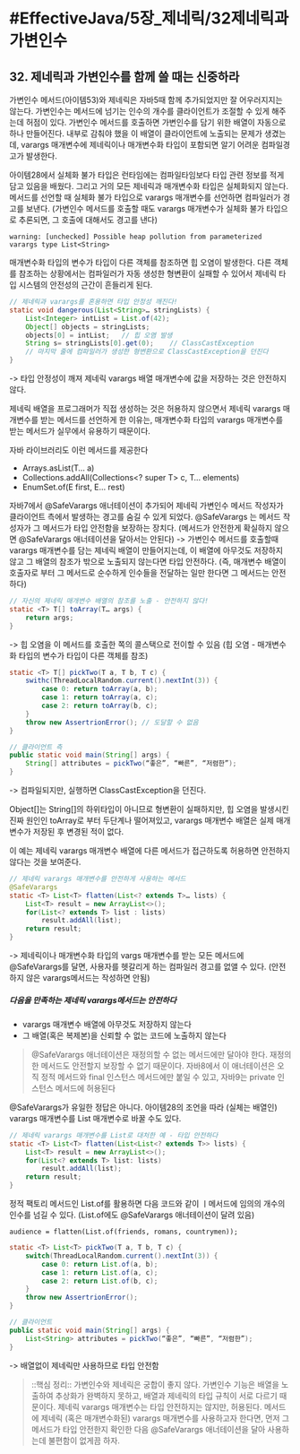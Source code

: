 # #EffectiveJava/5장_제네릭/32제네릭과가변인수

## 32. 제네릭과 가변인수를 함께 쓸 때는 신중하라

가변인수 메서드(아이템53)와 제네릭은 자바5때 함께 추가되었지만 잘 어우러지지는 않는다. 
가변인수는 메서드에 넘기는 인수의 개수를 클라이언트가 조절할 수 있게 해주는데 허점이 있다. 가변인수 메서드를 호출하면 가변인수를 담기 위한 배열이 자동으로 하나 만들어진다. 내부로 감춰야 했을 이 배열이 클라이언트에 노출되는 문제가 생겼는데, varargs 매개변수에 제네릭이나 매개변수화 타입이 포함되면 알기 어려운 컴파일경고가 발생한다.

아이템28에서 실체화 불가 타입은 런타임에는 컴파일타임보다 타입 관련 정보를 적게 담고 있음을 배웠다. 그리고 거의 모든 제네릭과 매개변수화 타입은 실체화되지 않는다. 메서드를 선언할 때 실체화 불가 타입으로 varargs 매개변수를 선언하면 컴파일러가 경고를 보낸다. (가변인수 메서드를 호출할 때도 varargs 매개변수가 실체화 불가 타입으로 추론되면, 그 호출에 대해서도 경고를 낸다)

`warning: [unchecked] Possible heap pollution from parameterized varargs type List<String>`

매개변수화 타입의 변수가 타입이 다른 객체를 참조하면 힙 오염이 발생한다. 다른 객체를 참조하는 상황에서는 컴파일러가 자동 생성한 형변환이 실패할 수 있어서 제네릭 타입 시스템의 안전성의 근간이 흔들리게 된다.

```java
// 제네릭과 varargs를 혼용하면 타입 안정성 깨진다!
static void dangerous(List<String>… stringLists) {
	List<Integer> intList = List.of(42);
	Object[] objects = stringLists;
	objects[0] = intList;	// 힙 오염 발생
	String s= stringLists[0].get(0);	// ClassCastException
	// 마지막 줄에 컴파일러가 생성한 형변환으로 ClassCastException을 던진다
}
```
-> 타입 안정성이 깨져 제네릭 varargs 배열 매개변수에 값을 저장하는 것은 안전하지 않다.

제네릭 배열을 프로그래머가 직접 생성하는 것은 허용하지 않으면서 제네릭 varargs 매개변수를 받는 메서드를 선언하게 한 이유는, 매개변수화 타입의 varargs 매개변수를 받는 메서드가 실무에서 유용하기 때문이다.

자바 라이브러리도 이런 메서드를 제공한다
- Arrays.asList(T… a)
- Collections.addAll(Collections<? super T> c, T… elements)
- EnumSet.of(E first, E… rest) 


자바7에서 @SafeVarargs 애너테이션이 추가되어 제네릭 가변인수 메서드 작성자가 클라이언트 측에서 발생하는 경고를 숨길 수 있게 되었다. @SafeVarargs 는 메서드 작성자가 그 메서드가 타입 안전함을 보장하는 장치다. (메서드가 안전한게 확실하지 않으면 @SafeVarargs 애너테이션을 달아서는 안된다)
-> 가변인수 메서드를 호출할때 varargs 매개변수를 담는 제네릭 배열이 만들어지는데, 이 배열에 아무것도 저장하지 않고 그 배열의 참조가 밖으로 노출되지 않는다면 타입 안전하다. (즉, 매개변수 배열이 호출자로 부터 그 메서드로 순수하게 인수들을 전달하는 일만 한다면 그 메서드는 안전하다)


```java
// 자신의 제네릭 매개변수 배열의 참조를 노출 - 안전하지 않다!
static <T> T[] toArray(T… args) {
	return args;
}
```
-> 힙 오염을 이 메서드를 호출한 쪽의 콜스택으로 전이할 수 있음
(힙 오염 - 매개변수화 타입의 변수가 타입이 다른 객체를 참조)

```java
static <T> T[] pickTwo(T a, T b, T c) {
	swithc(ThreadLocalRandom.current().nextInt(3)) {
		case 0: return toArray(a, b);
		case 1: return toArray(a, c);
		case 2: return toArray(b, c);
	}
	throw new AssertrionError(); // 도달할 수 없음
}

// 클라이언트 측
public static void main(String[] args) {
	String[] attributes = pickTwo(“좋은”, “빠른”, “저렴한”);
}
```
-> 컴파일되지만, 실행하면 ClassCastException을 던진다. 

Object[]는 String[]의 하위타입이 아니므로 형변환이 실패하지만, 힙 오염을 발생시킨 진짜 원인인 toArray로 부터 두단계나 떨어져있고, varargs 매개변수 배열은 실제 매개변수가 저장된 후 변경된 적이 없다.

이 예는 제네릭 varargs 매개변수 배열에 다른 메서드가 접근하도록 허용하면 안전하지 않다는 것을 보여준다. 

```java
// 제네릭 varargs 매개변수를 안전하게 사용하는 메서드
@SafeVarargs
static <T> List<T> flatten(List<? extends T>… lists) {
	List<T> result = new ArrayList<>();
	for(List<? extends T> list : lists)
		result.addAll(list);
	return result;
}
```
-> 제네릭이나 매개변수화 타입의 vargs 매개변수를 받는 모든 메서드에 @SafeVarargs를 달면, 사용자를 헷갈리게 하는 컴파일러 경고를 없앨 수 있다. (안전하지 않은 varargs메서드는 작성하면 안됨)

##### 다음을 만족하는 제네릭 varargs메서드는 안전하다
- varargs 매개변수 배열에 아무것도 저장하지 않는다
- 그 배열(혹은 복제본)을 신뢰할 수 없는 코드에 노출하지 않는다

> @SafeVarargs 애너테이션은 재정의할 수 없는 메서드에만 달아야 한다. 재정의한 메서드도 안전할지 보장할 수 없기 때문이다. 자바8에서 이 애너테이션은 오직 정적 메서드와 final 인스턴스 메서드에만 붙일 수 있고, 자바9는 private 인스턴스 메서드에 허용된다

@SafeVarargs가 유일한 정답은 아니다. 아이템28의 조언을 따라 (실체는 배열인) varargs 매개변수를 List 매개변수로 바꿀 수도 있다.

```java
// 제네릭 varargs 매개변수를 List로 대처한 예 - 타입 안전하다
static <T> List<T> flatten(List<List<? extends T>> lists) {
	List<T> result = new ArrayList<>();
	for(List<? extends T> list: lists)
		result.addAll(list);
	return result;
}
```

정적 팩토리 메서드인 List.of를 활용하면 다음 코드와 같이 ㅣ메서드에 임의의 개수의 인수를 넘길 수 있다. (List.of에도 @SafeVarargs 애너테이션이 달려 있음)

`audience = flatten(List.of(friends, romans, countrymen));`

```java
static <T> List<T> pickTwo(T a, T b, T c) {
	switch(ThreadLocalRandom.current().nextInt(3)) {
		case 0: return List.of(a, b);
		case 1: return List.of(a, c);
		case 2: return List.of(b, c);
	}
	throw new AssertrionError();
}

// 클라이언트
public static void main(String[] args) {
	List<String> attributes = pickTwo(“좋은”, “빠른”, “저렴한”);
}
```
-> 배열없이 제네릭만 사용하므로 타입 안전함


> ::핵심 정리:: 
> 가변인수와 제네릭은 궁합이 좋지 않다. 가변인수 기능은 배열을 노출하여 추상화가 완벽하지 못하고, 배열과 제네릭의 타입 규칙이 서로 다르기 때문이다. 제네릭 varargs 매개변수는 타입 안전하지는 않지만, 허용된다. 메서드에 제네릭 (혹은 매개변수화된) varargs 매개변수를 사용하고자 한다면, 먼저 그 메서드가 타입 안전한지 확인한 다음 @SafeVarargs 애너테이션을 달아 사용하는데 불편함이 없게끔 하자.


